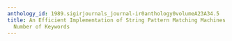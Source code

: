 ```yaml
---
anthology_id: 1989.sigirjournals_journal-ir0anthology0volumeA23A34.5
title: An Efficient Implementation of String Pattern Matching Machines for a Finite
  Number of Keywords
---
```

